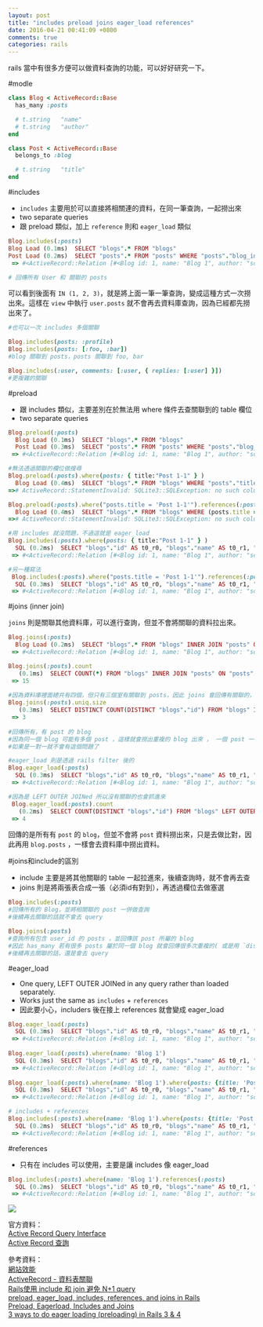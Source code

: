 ```yaml
---
layout: post
title: "includes preload joins eager_load references"
date: 2016-04-21 00:41:09 +0800
comments: true
categories: rails
---
```


rails 當中有很多方便可以做資料查詢的功能，可以好好研究一下。

<!-- more -->

#modle

```ruby
class Blog < ActiveRecord::Base
  has_many :posts

  # t.string   "name"
  # t.string   "author"
end

class Post < ActiveRecord::Base
  belongs_to :blog

  # t.string   "title"
end
```

#includes

* `includes` 主要用於可以直接將相關連的資料，在同一筆查詢，一起撈出來
* two separate queries
* 跟 preload 類似，加上 `reference` 則和 `eager_load` 類似

```ruby
Blog.includes(:posts)
Blog Load (0.1ms)  SELECT "blogs".* FROM "blogs"
Post Load (0.2ms)  SELECT "posts".* FROM "posts" WHERE "posts"."blog_id" IN (1, 2, 3)
 => #<ActiveRecord::Relation [#<Blog id: 1, name: "Blog 1", author: "someone", created_at: "2016-04-20 14:26:01", updated_at: "2016-04-20 14:26:01">, #<Blog id: 2, name: "Blog 2", author: "someone", created_at: "2016-04-20 14:26:01", updated_at: "2016-04-20 14:26:01">, #<Blog id: 3, name: "Blog 3", author: "someone", created_at: "2016-04-20 14:26:01", updated_at: "2016-04-20 14:26:01">]>

# 回傳所有 User 和 關聯的 posts
```
可以看到後面有 `IN (1, 2, 3)`，就是將上面一筆一筆查詢，變成這種方式一次撈出來。這樣在 `view` 中執行 `user.posts` 就不會再去資料庫查詢，因為已經都先撈出來了。

```ruby
#也可以一次 includes 多個關聯

Blog.includes(posts: :profile)
Blog.includes(posts: [:foo, :bar])
#blog 關聯到 posts，posts 關聯到 foo, bar

Blog.includes(:user, comments: [:user, { replies: [:user] }])
#更複雜的關聯
```

#preload

* 跟 includes 類似，主要差別在於無法用 where 條件去查關聯到的 table 欄位
* two separate queries

```ruby
Blog.preload(:posts)
  Blog Load (0.1ms)  SELECT "blogs".* FROM "blogs"
  Post Load (0.3ms)  SELECT "posts".* FROM "posts" WHERE "posts"."blog_id" IN (1, 2, 3)
 => #<ActiveRecord::Relation [#<Blog id: 1, name: "Blog 1", author: "someone", created_at: "2016-04-20 14:26:01", updated_at: "2016-04-20 14:26:01">, #<Blog id: 2, name: "Blog 2", author: "someone", created_at: "2016-04-20 14:26:01", updated_at: "2016-04-20 14:26:01">, #<Blog id: 3, name: "Blog 3", author: "someone", created_at: "2016-04-20 14:26:01", updated_at: "2016-04-20 14:26:01">]>
```

```ruby
#無法透過關聯的欄位做搜尋
Blog.preload(:posts).where(posts: { title:"Post 1-1" } )
  Blog Load (0.4ms)  SELECT "blogs".* FROM "blogs" WHERE "posts"."title" = ?  [["title", "Post 1-1"]]
=># ActiveRecord::StatementInvalid: SQLite3::SQLException: no such column: posts.title: SELECT "blogs".* FROM "blogs" WHERE "posts"."title" = ?

Blog.preload(:posts).where("posts.title = 'Post 1-1'").references(:post)
  Blog Load (0.4ms)  SELECT "blogs".* FROM "blogs" WHERE (posts.title = 'Post 1-1')
=># ActiveRecord::StatementInvalid: SQLite3::SQLException: no such column: posts.title: SELECT "blogs".* FROM "blogs" WHERE (posts.title = 'Post 1-1')

#用 includes 就沒問題，不過這就是 eager_load
Blog.includes(:posts).where(posts: { title:"Post 1-1" } )
  SQL (0.2ms)  SELECT "blogs"."id" AS t0_r0, "blogs"."name" AS t0_r1, "blogs"."author" AS t0_r2, "blogs"."created_at" AS t0_r3, "blogs"."updated_at" AS t0_r4, "posts"."id" AS t1_r0, "posts"."title" AS t1_r1, "posts"."blog_id" AS t1_r2, "posts"."user_id" AS t1_r3, "posts"."created_at" AS t1_r4, "posts"."updated_at" AS t1_r5 FROM "blogs" LEFT OUTER JOIN "posts" ON "posts"."blog_id" = "blogs"."id" WHERE "posts"."title" = ?  [["title", "Post 1-1"]]
 => #<ActiveRecord::Relation [#<Blog id: 1, name: "Blog 1", author: "someone", created_at: "2016-04-20 14:26:01", updated_at: "2016-04-20 14:26:01">]>

#另一種寫法 
 Blog.includes(:posts).where("posts.title = 'Post 1-1'").references(:post)
  SQL (0.3ms)  SELECT "blogs"."id" AS t0_r0, "blogs"."name" AS t0_r1, "blogs"."author" AS t0_r2, "blogs"."created_at" AS t0_r3, "blogs"."updated_at" AS t0_r4, "posts"."id" AS t1_r0, "posts"."title" AS t1_r1, "posts"."blog_id" AS t1_r2, "posts"."user_id" AS t1_r3, "posts"."created_at" AS t1_r4, "posts"."updated_at" AS t1_r5 FROM "blogs" LEFT OUTER JOIN "posts" ON "posts"."blog_id" = "blogs"."id" WHERE (posts.title = 'Post 1-1')
 => #<ActiveRecord::Relation [#<Blog id: 1, name: "Blog 1", author: "someone", created_at: "2016-04-20 14:26:01", updated_at: "2016-04-20 14:26:01">]>
```

#joins (inner join)

`joins` 則是關聯其他資料庫，可以進行查詢，但並不會將關聯的資料拉出來。

```ruby
Blog.joins(:posts)
  Blog Load (0.2ms)  SELECT "blogs".* FROM "blogs" INNER JOIN "posts" ON "posts"."blog_id" = "blogs"."id"
 => #<ActiveRecord::Relation [#<Blog id: 1, name: "Blog 1", author: "someone", created_at: "2016-04-20 14:26:01", updated_at: "2016-04-20 14:26:01">, #<Blog id: 1, name: "Blog 1", author: "someone", created_at: "2016-04-20 14:26:01", updated_at: "2016-04-20 14:26:01">, #<Blog id: 1, name: "Blog 1", author: "someone", created_at: "2016-04-20 14:26:01", updated_at: "2016-04-20 14:26:01">, #<Blog id: 1, name: "Blog 1", author: "someone", created_at: "2016-04-20 14:26:01", updated_at: "2016-04-20 14:26:01">, #<Blog id: 1, name: "Blog 1", author: "someone", created_at: "2016-04-20 14:26:01", updated_at: "2016-04-20 14:26:01">, #<Blog id: 2, name: "Blog 2", author: "someone", created_at: "2016-04-20 14:26:01", updated_at: "2016-04-20 14:26:01">, #<Blog id: 2, name: "Blog 2", author: "someone", created_at: "2016-04-20 14:26:01", updated_at: "2016-04-20 14:26:01">, #<Blog id: 2, name: "Blog 2", author: "someone", created_at: "2016-04-20 14:26:01", updated_at: "2016-04-20 14:26:01">, #<Blog id: 2, name: "Blog 2", author: "someone", created_at: "2016-04-20 14:26:01", updated_at: "2016-04-20 14:26:01">, #<Blog id: 2, name: "Blog 2", author: "someone", created_at: "2016-04-20 14:26:01", updated_at: "2016-04-20 14:26:01">, ...]>

Blog.joins(:posts).count
   (0.1ms)  SELECT COUNT(*) FROM "blogs" INNER JOIN "posts" ON "posts"."blog_id" = "blogs"."id"
 => 15
 
#因為資料庫裡面總共有四個，但只有三個室有關聯到 posts，因此 joins 會回傳有關聯的，blog
Blog.joins(:posts).uniq.size
   (0.3ms)  SELECT DISTINCT COUNT(DISTINCT "blogs"."id") FROM "blogs" INNER JOIN "posts" ON "posts"."blog_id" = "blogs"."id"
 => 3
 
#回傳所有，有 post 的 blog
#因為同一個 blog 可能有多個 post ，這樣就會撈出重複的 blog 出來 ， 一個 post 一個 blog，因此可以用 .uniq 來去除重複的資料。
#如果是一對一就不會有這個問題了

#eager_load 則是透過 rails filter 後的
Blog.eager_load(:posts)
  SQL (0.3ms)  SELECT "blogs"."id" AS t0_r0, "blogs"."name" AS t0_r1, "blogs"."author" AS t0_r2, "blogs"."created_at" AS t0_r3, "blogs"."updated_at" AS t0_r4, "posts"."id" AS t1_r0, "posts"."title" AS t1_r1, "posts"."blog_id" AS t1_r2, "posts"."user_id" AS t1_r3, "posts"."created_at" AS t1_r4, "posts"."updated_at" AS t1_r5 FROM "blogs" LEFT OUTER JOIN "posts" ON "posts"."blog_id" = "blogs"."id"
 => #<ActiveRecord::Relation [#<Blog id: 1, name: "Blog 1", author: "someone", created_at: "2016-04-20 14:26:01", updated_at: "2016-04-20 14:26:01">, #<Blog id: 2, name: "Blog 2", author: "someone", created_at: "2016-04-20 14:26:01", updated_at: "2016-04-20 14:26:01">, #<Blog id: 3, name: "Blog 3", author: "someone", created_at: "2016-04-20 14:26:01", updated_at: "2016-04-20 14:26:01">, #<Blog id: 4, name: "Blog 2", author: nil, created_at: "2016-04-20 16:01:54", updated_at: "2016-04-20 16:01:54">]>

#因為是 LEFT OUTER JOINed 所以沒有關聯的也會抓進來
 Blog.eager_load(:posts).count
   (0.2ms)  SELECT COUNT(DISTINCT "blogs"."id") FROM "blogs" LEFT OUTER JOIN "posts" ON "posts"."blog_id" = "blogs"."id"
 => 4
```

回傳的是所有有 `post` 的 `blog`，但並不會將 `post` 資料撈出來，只是去做比對，因此再用 `blog.posts` ，一樣會去資料庫中撈出資料。

#joins和include的區別

* include 主要是將其他關聯的 table 一起拉進來，後續查詢時，就不會再去查
* joins 則是將兩張表合成一張（必須id有對到），再透過欄位去做塞選

```ruby
Blog.includes(:posts)
#回傳所有的 Blog，並將相關聯的 post 一併做查詢
#後續再去關聯的話就不會去 query

Blog.joins(:posts)
#查詢所有包含 user_id 的 posts ，並回傳該 post 所屬的 blog
#因此 has_many 若有很多 posts 屬於同一個 blog 就會回傳很多次重複的( 或是用 `distinct` User.joins(:posts).select('distinct users.*'))，可用 uniq 去掉，belong_to & has_one 則不會
#後續再去關聯的話，還是會去 query
```

#eager_load
* One query, LEFT OUTER JOINed in any query rather than loaded separately.
* Works just the same as `includes` + `references` 
* 因此要小心，includers 後在接上 references 就會變成 eager_load

```ruby
Blog.eager_load(:posts)
  SQL (0.3ms)  SELECT "blogs"."id" AS t0_r0, "blogs"."name" AS t0_r1, "blogs"."author" AS t0_r2, "blogs"."created_at" AS t0_r3, "blogs"."updated_at" AS t0_r4, "posts"."id" AS t1_r0, "posts"."title" AS t1_r1, "posts"."blog_id" AS t1_r2, "posts"."user_id" AS t1_r3, "posts"."created_at" AS t1_r4, "posts"."updated_at" AS t1_r5 FROM "blogs" LEFT OUTER JOIN "posts" ON "posts"."blog_id" = "blogs"."id"
 => #<ActiveRecord::Relation [#<Blog id: 1, name: "Blog 1", author: "someone", created_at: "2016-04-20 14:26:01", updated_at: "2016-04-20 14:26:01">, #<Blog id: 2, name: "Blog 2", author: "someone", created_at: "2016-04-20 14:26:01", updated_at: "2016-04-20 14:26:01">, #<Blog id: 3, name: "Blog 3", author: "someone", created_at: "2016-04-20 14:26:01", updated_at: "2016-04-20 14:26:01">, #<Blog id: 4, name: "Blog 2", author: nil, created_at: "2016-04-20 16:01:54", updated_at: "2016-04-20 16:01:54">]>
 
Blog.eager_load(:posts).where(name: 'Blog 1')
  SQL (0.3ms)  SELECT "blogs"."id" AS t0_r0, "blogs"."name" AS t0_r1, "blogs"."author" AS t0_r2, "blogs"."created_at" AS t0_r3, "blogs"."updated_at" AS t0_r4, "posts"."id" AS t1_r0, "posts"."title" AS t1_r1, "posts"."blog_id" AS t1_r2, "posts"."user_id" AS t1_r3, "posts"."created_at" AS t1_r4, "posts"."updated_at" AS t1_r5 FROM "blogs" LEFT OUTER JOIN "posts" ON "posts"."blog_id" = "blogs"."id" WHERE "blogs"."name" = ?  [["name", "Blog 1"]]
 => #<ActiveRecord::Relation [#<Blog id: 1, name: "Blog 1", author: "someone", created_at: "2016-04-20 14:26:01", updated_at: "2016-04-20 14:26:01">]>
 
Blog.eager_load(:posts).where(name: 'Blog 1').where(posts: {title: 'Post 1-1'})
  SQL (0.3ms)  SELECT "blogs"."id" AS t0_r0, "blogs"."name" AS t0_r1, "blogs"."author" AS t0_r2, "blogs"."created_at" AS t0_r3, "blogs"."updated_at" AS t0_r4, "posts"."id" AS t1_r0, "posts"."title" AS t1_r1, "posts"."blog_id" AS t1_r2, "posts"."user_id" AS t1_r3, "posts"."created_at" AS t1_r4, "posts"."updated_at" AS t1_r5 FROM "blogs" LEFT OUTER JOIN "posts" ON "posts"."blog_id" = "blogs"."id" WHERE "blogs"."name" = ? AND "posts"."title" = ?  [["name", "Blog 1"], ["title", "Post 1-1"]]
 => #<ActiveRecord::Relation [#<Blog id: 1, name: "Blog 1", author: "someone", created_at: "2016-04-20 14:26:01", updated_at: "2016-04-20 14:26:01">]>

# includes + references 
Blog.includes(:posts).where(name: 'Blog 1').where(posts: {title: 'Post 1-1'})
  SQL (0.2ms)  SELECT "blogs"."id" AS t0_r0, "blogs"."name" AS t0_r1, "blogs"."author" AS t0_r2, "blogs"."created_at" AS t0_r3, "blogs"."updated_at" AS t0_r4, "posts"."id" AS t1_r0, "posts"."title" AS t1_r1, "posts"."blog_id" AS t1_r2, "posts"."user_id" AS t1_r3, "posts"."created_at" AS t1_r4, "posts"."updated_at" AS t1_r5 FROM "blogs" LEFT OUTER JOIN "posts" ON "posts"."blog_id" = "blogs"."id" WHERE "blogs"."name" = ? AND "posts"."title" = ?  [["name", "Blog 1"], ["title", "Post 1-1"]]
 => #<ActiveRecord::Relation [#<Blog id: 1, name: "Blog 1", author: "someone", created_at: "2016-04-20 14:26:01", updated_at: "2016-04-20 14:26:01">]>
```


#references
* 只有在 includes 可以使用，主要是讓 includes 像 eager_load

```ruby
Blog.includes(:posts).where(name: 'Blog 1').references(:posts)
  SQL (0.2ms)  SELECT "blogs"."id" AS t0_r0, "blogs"."name" AS t0_r1, "blogs"."author" AS t0_r2, "blogs"."created_at" AS t0_r3, "blogs"."updated_at" AS t0_r4, "posts"."id" AS t1_r0, "posts"."title" AS t1_r1, "posts"."blog_id" AS t1_r2, "posts"."user_id" AS t1_r3, "posts"."created_at" AS t1_r4, "posts"."updated_at" AS t1_r5 FROM "blogs" LEFT OUTER JOIN "posts" ON "posts"."blog_id" = "blogs"."id" WHERE "blogs"."name" = ?  [["name", "Blog 1"]]
 => #<ActiveRecord::Relation [#<Blog id: 1, name: "Blog 1", author: "someone", created_at: "2016-04-20 14:26:01", updated_at: "2016-04-20 14:26:01">]>
```

![](http://jbcdn2.b0.upaiyun.com/2013/05/SQL-Joins.jpg)

官方資料：  
[Active Record Query Interface](http://guides.rubyonrails.org/active_record_querying.html)  
[Active Record 查詢](http://rails.ruby.tw/active_record_querying.html)

參考資料：  
[網站效能](https://ihower.tw/rails4/performance.html)  
[ActiveRecord - 資料表關聯](https://ihower.tw/rails4/activerecord-relationships.html)  
[Rails使用 include 和 join 避免 N+1 query](http://motion-express.com/blog/20141028-rails-include-join-avoid-n-1-query)  
[preload, eager_load, includes, references, and joins in Rails](http://blog.ifyouseewendy.com/blog/2015/11/11/preload-eager_load-includes-references-joins/)  
[Preload, Eagerload, Includes and Joins](http://blog.bigbinary.com/2013/07/01/preload-vs-eager-load-vs-joins-vs-includes.html)  
[3 ways to do eager loading (preloading) in Rails 3 & 4](http://blog.arkency.com/2013/12/rails4-preloading/)
